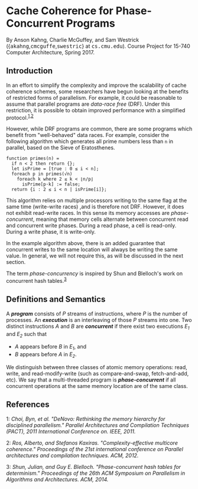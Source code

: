 # Cache Coherence for Phase-Concurrent Programs

By Anson Kahng, Charlie McGuffey, and Sam Westrick ({<tt>akahng</tt>,<tt>cmcguffe</tt>,<tt>swestric</tt>} at <tt>cs.cmu.edu</tt>).
Course Project for 15-740 Computer Architecture, Spring 2017.

## Introduction

In an effort to simplify the complexity and improve the scalability of cache
coherence schemes, some researchers have begun looking at the benefits of
restricted forms of parallelism. For example, it could be reasonable to assume
that parallel programs are *data-race free* (DRF). Under this restriction, it is
possible to obtain improved performance with a simplified
protocol.<sup>[1](#fn1),[2](#fn2)</sup>

However, while DRF programs are common, there are some programs which benefit
from "well-behaved" data races.  For example, consider the following algorithm
which generates all prime numbers less than `n` in parallel, based on the Sieve
of Eratosthenes.

```
function primes(n) =
  if n < 2 then return {};
  let isPrime = [true : 0 ≤ i < n];
  foreach p in primes(√n)
    foreach k where 2 ≤ k < ⌊n/p⌋
      isPrime[p·k] := false;
  return {i : 2 ≤ i < n | isPrime[i]};
```

This algorithm relies on multiple processors writing to the same flag at the
same time (write-write races) ,and is therefore not DRF. However, it does not
exhibit read-write races. In this sense its memory accesses are
_phase-concurrent_, meaning that memory cells alternate between concurrent read
and concurrent write phases. During a read phase, a cell is read-only. During a
write phase, it is write-only.

In the example algorithm above, there is an added
guarantee that concurrent writes to the same location will always be writing
the same value. In general, we will not require this, as will be discussed in
the next section.

The term _phase-concurrency_ is inspired by Shun and Blelloch's work
on concurrent hash tables.<sup>[3](#fn3)</sup>

## Definitions and Semantics

A _**program**_
consists of _P_ streams of instructions, where _P_ is the number of processes.
An _**execution**_ is an interleaving of those _P_ streams into one. Two distinct instructions _A_ and _B_ are _**concurrent**_ if there exist two
executions _E<sub>1</sub>_ and _E<sub>2</sub>_ such that
 * _A_ appears before _B_ in _E<sub>1</sub>_, and
 * _B_ appears before _A_ in _E<sub>2</sub>_.

We distinguish between three classes of atomic memory operations: read, write,
and read-modify-write (such as compare-and-swap, fetch-and-add, etc).
We say that a multi-threaded program is
_**phase-concurrent**_ if all concurrent operations at the same memory location
are of the same class.

## References

<a name="fn1">1</a>:  _Choi, Byn, et al. "DeNovo: Rethinking the memory hierarchy for disciplined parallelism." Parallel Architectures and Compilation Techniques (PACT), 2011 International Conference on. IEEE, 2011._

<a name="fn2">2</a>: _Ros, Alberto, and Stefanos Kaxiras. "Complexity-effective multicore coherence." Proceedings of the 21st international conference on Parallel architectures and compilation techniques. ACM, 2012._

<a name="fn3">3</a>: _Shun, Julian, and Guy E. Blelloch. "Phase-concurrent hash tables for determinism." Proceedings of the 26th ACM Symposium on Parallelism in Algorithms and Architectures. ACM, 2014._
